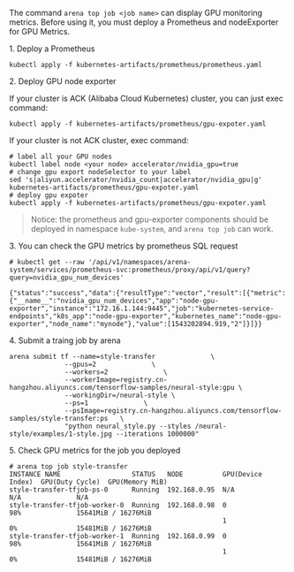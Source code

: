 The command `arena top job <job name>` can display GPU monitoring metrics. Before using it, you must deploy a Prometheus and nodeExporter for GPU Metrics.

1\. Deploy a Prometheus

```
kubectl apply -f kubernetes-artifacts/prometheus/prometheus.yaml
```

2\. Deploy GPU node exporter

If your cluster is ACK (Alibaba Cloud Kubernetes) cluster, you can just exec command:

```
kubectl apply -f kubernetes-artifacts/prometheus/gpu-expoter.yaml
```

If your cluster is not ACK cluster, exec command:

```
# label all your GPU nodes
kubectl label node <your node> accelerator/nvidia_gpu=true
# change gpu export nodeSelector to your label
sed 's|aliyun.accelerator/nvidia_count|accelerator/nvidia_gpu|g' kubernetes-artifacts/prometheus/gpu-expoter.yaml
# deploy gpu expoter
kubectl apply -f kubernetes-artifacts/prometheus/gpu-expoter.yaml
```

> Notice: the prometheus and gpu-exporter components should be deployed in namespace `kube-system`, and `arena top job` can work. 

3\. You can check the GPU metrics by prometheus SQL request

```
# kubectl get --raw '/api/v1/namespaces/arena-system/services/prometheus-svc:prometheus/proxy/api/v1/query?query=nvidia_gpu_num_devices'

{"status":"success","data":{"resultType":"vector","result":[{"metric":{"__name__":"nvidia_gpu_num_devices","app":"node-gpu-exporter","instance":"172.16.1.144:9445","job":"kubernetes-service-endpoints","k8s_app":"node-gpu-exporter","kubernetes_name":"node-gpu-exporter","node_name":"mynode"},"value":[1543202894.919,"2"]}]}}

```

4\. Submit a traing job by arena

```
arena submit tf --name=style-transfer              \
              --gpus=2              \
              --workers=2              \
              --workerImage=registry.cn-hangzhou.aliyuncs.com/tensorflow-samples/neural-style:gpu \
              --workingDir=/neural-style \
              --ps=1              \
              --psImage=registry.cn-hangzhou.aliyuncs.com/tensorflow-samples/style-transfer:ps   \
              "python neural_style.py --styles /neural-style/examples/1-style.jpg --iterations 1000000"
```

5\. Check GPU metrics for the job you deployed

```
# arena top job style-transfer
INSTANCE NAME                  STATUS   NODE          GPU(Device Index)  GPU(Duty Cycle)  GPU(Memory MiB)
style-transfer-tfjob-ps-0      Running  192.168.0.95  N/A                N/A              N/A
style-transfer-tfjob-worker-0  Running  192.168.0.98  0                  98%              15641MiB / 16276MiB
                                                      1                  0%               15481MiB / 16276MiB
style-transfer-tfjob-worker-1  Running  192.168.0.99  0                  98%              15641MiB / 16276MiB
                                                      1                  0%               15481MiB / 16276MiB
```
